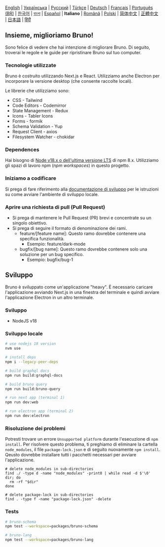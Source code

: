 [English](../../contributing.md)
| [Українська](./contributing_ua.md)
| [Русский](./contributing_ru.md)
| [Türkçe](./contributing_tr.md)
| [Deutsch](./contributing_de.md)
| [Français](./contributing_fr.md)
| [Português (BR)](./contributing_pt_br.md)
| [한국어](./contributing_kr.md)
| [বাংলা](./contributing_bn.md)
| [Español](./contributing_es.md)
| **Italiano**
| [Română](./contributing_ro.md)
| [Polski](./contributing_pl.md)
| [简体中文](./contributing_cn.md)
| [正體中文](./contributing_zhtw.md)
| [日本語](./contributing_ja.md)
| [हिंदी](./contributing_hi.md)

## Insieme, miglioriamo Bruno!

Sono felice di vedere che hai intenzione di migliorare Bruno. Di seguito, troverai le regole e le guide per ripristinare Bruno sul tuo computer.

### Tecnologie utilizzate

Bruno è costruito utilizzando Next.js e React. Utilizziamo anche Electron per incorporare la versione desktop (che consente raccolte locali).

Le librerie che utilizziamo sono:

- CSS - Tailwind
- Code Editors - Codemirror
- State Management - Redux
- Icons - Tabler Icons
- Forms - formik
- Schema Validation - Yup
- Request Client - axios
- Filesystem Watcher - chokidar

### Dependences

Hai bisogno di [Node v18.x o dell'ultima versione LTS](https://nodejs.org/en/) di npm 8.x. Utilizziamo gli spazi di lavoro npm (_npm workspaces_) in questo progetto.

### Iniziamo a codificare

Si prega di fare riferimento alla [documentazione di sviluppo](docs/development_it.md) per le istruzioni su come avviare l'ambiente di sviluppo locale.

### Aprire una richiesta di pull (Pull Request)

- Si prega di mantenere le Pull Request (PR) brevi e concentrate su un singolo obiettivo.
- Si prega di seguire il formato di denominazione dei rami.
  - feature/[feature name]: Questo ramo dovrebbe contenere una specifica funzionalità.
    - Esempio: feature/dark-mode
  - bugfix/[bug name]: Questo ramo dovrebbe contenere solo una soluzione per un bug specifico.
    - Esempio: bugfix/bug-1

## Sviluppo

Bruno è sviluppato come un'applicazione "heavy". È necessario caricare l'applicazione avviando Next.js in una finestra del terminale e quindi avviare l'applicazione Electron in un altro terminale.

### Sviluppo

- NodeJS v18

### Sviluppo locale

```bash
# use nodejs 18 version
nvm use

# install deps
npm i --legacy-peer-deps

# build graphql docs
npm run build:graphql-docs

# build bruno query
npm run build:bruno-query

# run next app (terminal 1)
npm run dev:web

# run electron app (terminal 2)
npm run dev:electron
```

### Risoluzione dei problemi

Potresti trovare un errore `Unsupported platform` durante l'esecuzione di `npm install`. Per risolvere questo problema, ti preghiamo di eliminare la cartella `node_modules`, il file `package-lock.json` e di seguito nuovamente `npm install`. Qeusto dovrebbe installare tutti i pacchetti necessari per avviare l'applicazione.

```shell
# delete node_modules in sub-directories
find ./ -type d -name "node_modules" -print0 | while read -d $'\0' dir; do
  rm -rf "$dir"
done

# delete package-lock in sub-directories
find . -type f -name "package-lock.json" -delete
```

### Tests

```bash
# bruno-schema
npm test --workspace=packages/bruno-schema

# bruno-lang
npm test --workspace=packages/bruno-lang
```
